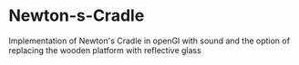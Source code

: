 # Newton-s-Cradle
Implementation of Newton's Cradle in openGl with sound and the option of replacing the wooden platform with reflective glass



